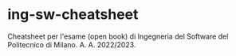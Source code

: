 # ing-sw-cheatsheet
Cheatsheet per l'esame (open book) di Ingegneria del Software del Politecnico di Milano. A. A. 2022/2023.
